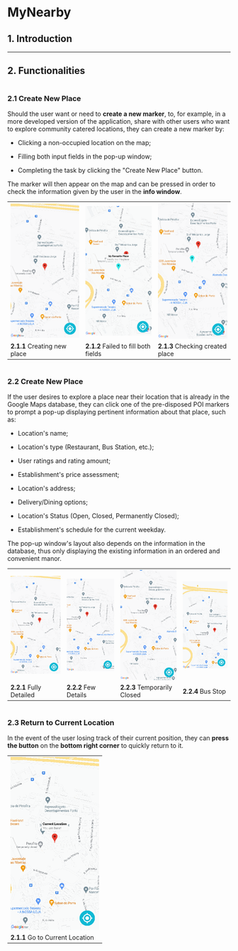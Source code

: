 # **MyNearby**

## **1. Introduction**

---

## **2. Functionalities**

#

### **2.1 Create New Place**

Should the user want or need to **create a new marker**, to, for example, in a more developed version of the application, share with other users who want to explore community catered locations, they can create a new marker by:

- Clicking a non-occupied location on the map;

- Filling both input fields in the pop-up window;

- Completing the task by clicking the "Create New Place" button.

The marker will then appear on the map and can be pressed in order to check the information given by the user in the **info window**.

<table style="margin-left: auto; margin-right: auto;">
    <tr>
        <td><img src="docs/create_new_place.gif" width="200"></td>
        <td><img src="docs/create_new_place_error.gif" width="200"></td>
        <td><img src="docs/create_new_place_check.gif" width="200"></td> 
    </tr>
    <tr>
        <td><b>2.1.1</b> Creating new place</td>
        <td><b>2.1.2</b> Failed to fill both fields</td>
        <td><b>2.1.3</b> Checking created place</td>
    </tr>
</table>

#

### **2.2 Create New Place**

If the user desires to explore a place near their location that is already in the Google Maps database, they can click one of the pre-disposed POI markers to prompt a pop-up displaying pertinent information about that place, such as:

- Location's name;

- Location's type (Restaurant, Bus Station, etc.);

- User ratings and rating amount;

- Establishment's price assessment;

- Location's address;

- Delivery/Dining options;

- Location's Status (Open, Closed, Permanently Closed);

- Establishment's schedule for the current weekday.

The pop-up window's layout also depends on the information in the database, thus only displaying the existing information in an ordered and convenient manor.

<table style="margin-left: auto; margin-right: auto;">
    <tr>
        <td><img src="docs/check_place_example_1.gif" width="200"></td>
        <td><img src="docs/check_place_example_2.gif" width="200"></td>
        <td><img src="docs/check_place_example_3.gif" width="200"></td> 
        <td><img src="docs/check_place_example_4.gif" width="200"></td> 
    </tr>
    <tr>
        <td><b>2.2.1</b> Fully Detailed</td>
        <td><b>2.2.2</b> Few Details</td>
        <td><b>2.2.3</b> Temporarily Closed</td>
        <td><b>2.2.4</b> Bus Stop</td>
    </tr>
</table>

#

### **2.3 Return to Current Location**

In the event of the user losing track of their current position, they can **press the button** on the **bottom right corner** to quickly return to it.

<table style="margin-left: auto; margin-right: auto;">
    <tr>
        <td><img src="docs/return_to_location.gif" width="200"></td>
    </tr>
    <tr>
        <td><b>2.1.1</b> Go to Current Location</td>
    </tr>
</table>

#